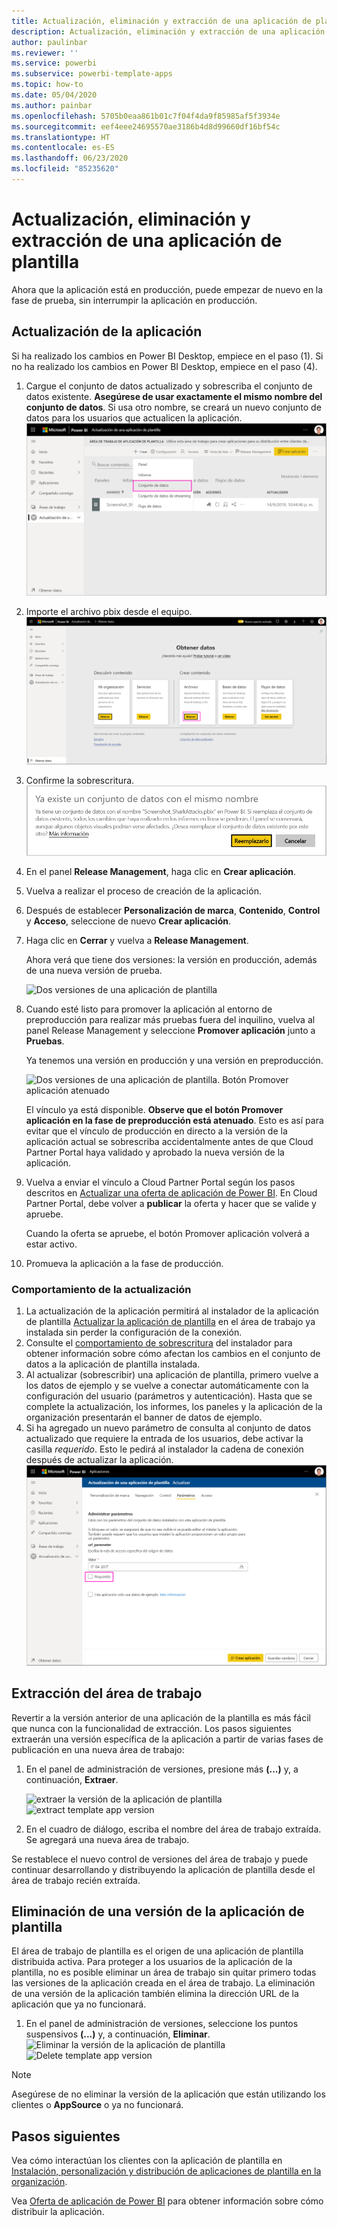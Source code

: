 ```yaml
---
title: Actualización, eliminación y extracción de una aplicación de plantilla de Power BI
description: Actualización, eliminación y extracción de una aplicación de plantilla.
author: paulinbar
ms.reviewer: ''
ms.service: powerbi
ms.subservice: powerbi-template-apps
ms.topic: how-to
ms.date: 05/04/2020
ms.author: painbar
ms.openlocfilehash: 5705b0eaa861b01c7f04f4da9f85985af5f3934e
ms.sourcegitcommit: eef4eee24695570ae3186b4d8d99660df16bf54c
ms.translationtype: HT
ms.contentlocale: es-ES
ms.lasthandoff: 06/23/2020
ms.locfileid: "85235620"
---
```

# <a name="update-delete-and-extract-template-app"></a>Actualización, eliminación y extracción de una aplicación de plantilla

Ahora que la aplicación está en producción, puede empezar de nuevo en la fase de prueba, sin interrumpir la aplicación en producción.
## <a name="update-your-app"></a>Actualización de la aplicación

Si ha realizado los cambios en Power BI Desktop, empiece en el paso (1). Si no ha realizado los cambios en Power BI Desktop, empiece en el paso (4).

1. Cargue el conjunto de datos actualizado y sobrescriba el conjunto de datos existente. **Asegúrese de usar exactamente el mismo nombre del conjunto de datos**. Si usa otro nombre, se creará un nuevo conjunto de datos para los usuarios que actualicen la aplicación.
![sobrescritura del conjunto de datos](media/service-template-apps-update-extract-delete/power-bi-template-app-upload-dataset.png)
1. Importe el archivo pbix desde el equipo.
![sobrescritura del conjunto de datos](media/service-template-apps-update-extract-delete/power-bi-template-app-upload-dataset2.png)
1. Confirme la sobrescritura.
![sobrescritura del conjunto de datos](media/service-template-apps-update-extract-delete/power-bi-template-app-upload-dataset3.png)

1. En el panel **Release Management**, haga clic en **Crear aplicación**.
1. Vuelva a realizar el proceso de creación de la aplicación.
1. Después de establecer **Personalización de marca**, **Contenido**, **Control** y **Acceso**, seleccione de nuevo **Crear aplicación**.
1. Haga clic en **Cerrar** y vuelva a **Release Management**.

   Ahora verá que tiene dos versiones: la versión en producción, además de una nueva versión de prueba.

    ![Dos versiones de una aplicación de plantilla](media/service-template-apps-update-extract-delete/power-bi-template-app-update1.png)

1. Cuando esté listo para promover la aplicación al entorno de preproducción para realizar más pruebas fuera del inquilino, vuelva al panel Release Management y seleccione **Promover aplicación** junto a **Pruebas**.

   Ya tenemos una versión en producción y una versión en preproducción.

   ![Dos versiones de una aplicación de plantilla. Botón Promover aplicación atenuado](media/service-template-apps-update-extract-delete/power-bi-template-app-update2.png)

   El vínculo ya está disponible. **Observe que el botón Promover aplicación en la fase de preproducción está atenuado**. Esto es así para evitar que el vínculo de producción en directo a la versión de la aplicación actual se sobrescriba accidentalmente antes de que Cloud Partner Portal haya validado y aprobado la nueva versión de la aplicación.

1. Vuelva a enviar el vínculo a Cloud Partner Portal según los pasos descritos en [Actualizar una oferta de aplicación de Power BI](https://docs.microsoft.com/azure/marketplace/cloud-partner-portal/power-bi/cpp-update-existing-offer). En Cloud Partner Portal, debe volver a **publicar** la oferta y hacer que se valide y apruebe.

   Cuando la oferta se apruebe, el botón Promover aplicación volverá a estar activo. 
1. Promueva la aplicación a la fase de producción.
   
### <a name="update-behavior"></a>Comportamiento de la actualización

1. La actualización de la aplicación permitirá al instalador de la aplicación de plantilla [Actualizar la aplicación de plantilla](service-template-apps-install-distribute.md#update-a-template-app) en el área de trabajo ya instalada sin perder la configuración de la conexión.
1. Consulte el [comportamiento de sobrescritura](service-template-apps-install-distribute.md#overwrite-behavior) del instalador para obtener información sobre cómo afectan los cambios en el conjunto de datos a la aplicación de plantilla instalada.
1. Al actualizar (sobrescribir) una aplicación de plantilla, primero vuelve a los datos de ejemplo y se vuelve a conectar automáticamente con la configuración del usuario (parámetros y autenticación). Hasta que se complete la actualización, los informes, los paneles y la aplicación de la organización presentarán el banner de datos de ejemplo.
1. Si ha agregado un nuevo parámetro de consulta al conjunto de datos actualizado que requiere la entrada de los usuarios, debe activar la casilla *requerido*. Esto le pedirá al instalador la cadena de conexión después de actualizar la aplicación.
 ![Parámetros requeridos](media/service-template-apps-update-extract-delete/power-bi-template-app-upload-dataset4.png)

## <a name="extract-workspace"></a>Extracción del área de trabajo
Revertir a la versión anterior de una aplicación de la plantilla es más fácil que nunca con la funcionalidad de extracción. Los pasos siguientes extraerán una versión específica de la aplicación a partir de varias fases de publicación en una nueva área de trabajo:

1. En el panel de administración de versiones, presione más **(...)**  y, a continuación, **Extraer**.

    ![extraer la versión de la aplicación de plantilla](media/service-template-apps-update-extract-delete/power-bi-template-app-extract.png) ![extract template app version](media/service-template-apps-update-extract-delete/power-bi-template-app-extract-dialog.png)
2. En el cuadro de diálogo, escriba el nombre del área de trabajo extraída. Se agregará una nueva área de trabajo.

Se restablece el nuevo control de versiones del área de trabajo y puede continuar desarrollando y distribuyendo la aplicación de plantilla desde el área de trabajo recién extraída.

## <a name="delete-template-app-version"></a>Eliminación de una versión de la aplicación de plantilla
El área de trabajo de plantilla es el origen de una aplicación de plantilla distribuida activa. Para proteger a los usuarios de la aplicación de la plantilla, no es posible eliminar un área de trabajo sin quitar primero todas las versiones de la aplicación creada en el área de trabajo.
La eliminación de una versión de la aplicación también elimina la dirección URL de la aplicación que ya no funcionará.

1. En el panel de administración de versiones, seleccione los puntos suspensivos **(...)** y, a continuación, **Eliminar**.
 ![Eliminar la versión de la aplicación de plantilla](media/service-template-apps-update-extract-delete/power-bi-template-app-delete.png)
 ![Delete template app version](media/service-template-apps-update-extract-delete/power-bi-template-app-delete-dialog.png)

>[!NOTE]
>Asegúrese de no eliminar la versión de la aplicación que están utilizando los clientes o **AppSource** o ya no funcionará.

## <a name="next-steps"></a>Pasos siguientes

Vea cómo interactúan los clientes con la aplicación de plantilla en [Instalación, personalización y distribución de aplicaciones de plantilla en la organización](service-template-apps-install-distribute.md).

Vea [Oferta de aplicación de Power BI](https://docs.microsoft.com/azure/marketplace/cloud-partner-portal/power-bi/cpp-power-bi-offer) para obtener información sobre cómo distribuir la aplicación.

